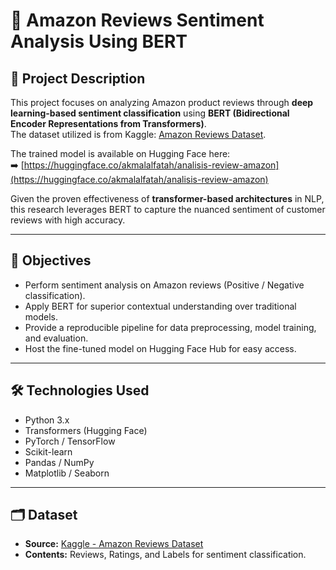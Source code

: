 # 🛒 Amazon Reviews Sentiment Analysis Using BERT

## 📄 Project Description
This project focuses on analyzing Amazon product reviews through **deep learning-based sentiment classification** using **BERT (Bidirectional Encoder Representations from Transformers)**.  
The dataset utilized is from Kaggle: [Amazon Reviews Dataset](https://www.kaggle.com/datasets/kritanjalijain/amazon-reviews).

The trained model is available on Hugging Face here:  
➡️ [https://huggingface.co/akmalalfatah/analisis-review-amazon](https://huggingface.co/akmalalfatah/analisis-review-amazon)

Given the proven effectiveness of **transformer-based architectures** in NLP, this research leverages BERT to capture the nuanced sentiment of customer reviews with high accuracy.

---

## 🎯 Objectives
- Perform sentiment analysis on Amazon reviews (Positive / Negative classification).
- Apply BERT for superior contextual understanding over traditional models.
- Provide a reproducible pipeline for data preprocessing, model training, and evaluation.
- Host the fine-tuned model on Hugging Face Hub for easy access.

---

## 🛠️ Technologies Used
- Python 3.x
- Transformers (Hugging Face)
- PyTorch / TensorFlow
- Scikit-learn
- Pandas / NumPy
- Matplotlib / Seaborn

---

## 🗂️ Dataset
- **Source:** [Kaggle - Amazon Reviews Dataset](https://www.kaggle.com/datasets/kritanjalijain/amazon-reviews)
- **Contents:** Reviews, Ratings, and Labels for sentiment classification.



